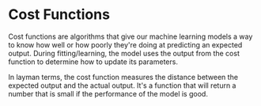 # Cost Functions

Cost functions are algorithms that give our machine learning models a way to know how well or how poorly they're doing at predicting an expected output. During fitting/learning, the model uses the output from the cost function to determine how to update its parameters.

In layman terms, the cost function measures the distance between the expected output and the actual output. It's a function that will return a number that is small if the performance of the model is good.

